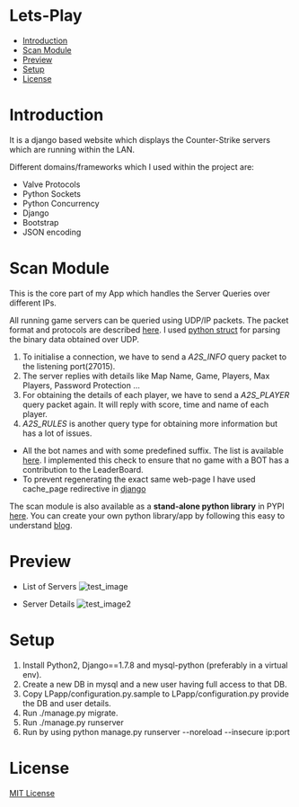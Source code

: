 Lets-Play
==========

  * [Introduction](#introduction)
  * [Scan Module](#scan-module)
  * [Preview](#preview)
  * [Setup](#setup)
  * [License](#license)
  
Introduction
=============

It is a django based website which displays the Counter-Strike servers which are running within the LAN.

Different domains/frameworks which I used within the project are:

- Valve Protocols
- Python Sockets
- Python Concurrency
- Django
- Bootstrap
- JSON encoding

Scan Module
==============

This is the core part of my App which handles the Server Queries over different IPs. 

All running game servers can be queried using UDP/IP packets. The packet format and protocols are described [here](https://developer.valvesoftware.com/wiki/Server_queries). 
I used [python struct](https://docs.python.org/2/library/struct.html) for parsing the binary data obtained over UDP.

1. To initialise a connection, we have to send a *A2S_INFO* query packet to the listening port(27015).
2. The server replies with details like Map Name, Game, Players, Max Players, Password Protection ...
3. For obtaining the details of each player, we have to send a *A2S_PLAYER* query packet again. It will reply with score, time and name of each player.
4. *A2S_RULES* is another query type for obtaining more information but has a lot of issues.

- All the bot names and with some predefined suffix. The list is available [here](http://counterstrike.wikia.com/wiki/Bot). I implemented this check to ensure that no game with a BOT has a contribution to the LeaderBoard.
- To prevent regenerating the exact same web-page I have used cache_page redirective in [django](https://docs.djangoproject.com/en/1.9/topics/cache/)

The scan module is also available as a **stand-alone python library** in PYPI [here](https://pypi.python.org/pypi/valve-range-query/1.0.4).
You can create your own python library/app by following this easy to understand [blog](http://peterdowns.com/posts/first-time-with-pypi.html).

Preview
==========

- List of Servers
![test_image](https://cloud.githubusercontent.com/assets/10174820/17330032/d0b1687e-58e2-11e6-9c48-bf5ef3a47def.png)


- Server Details
![test_image2](https://cloud.githubusercontent.com/assets/10174820/17330045/dccae504-58e2-11e6-888b-ebb0decd928a.png)

Setup
=========
1. Install Python2, Django==1.7.8 and mysql-python (preferably in a virtual env).
2. Create a new DB in mysql and a new user having full access to that DB.
3. Copy LPapp/configuration.py.sample to LPapp/configuration.py provide the DB and user details.
4. Run ./manage.py migrate.
5. Run ./manage.py runserver
6. Run by using python manage.py runserver --noreload --insecure ip:port

License
=========
[MIT License](https://anshul.mit-license.org/)
